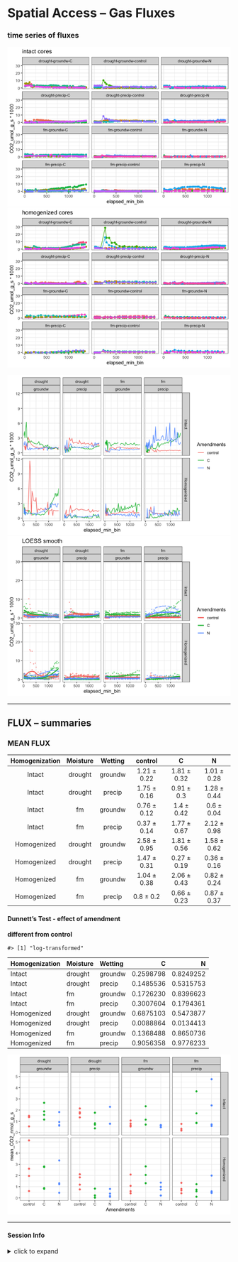 Spatial Access – Gas Fluxes
================

### time series of fluxes

![](markdown/flux/fluxes-1.png)<!-- -->![](markdown/flux/fluxes-2.png)<!-- -->

![](markdown/flux/meanflux_ts-1.png)<!-- -->![](markdown/flux/meanflux_ts-2.png)<!-- -->

-----

## FLUX – summaries

### MEAN FLUX

| Homogenization | Moisture | Wetting |   control   |      C      |      N      |
| :------------: | :------: | :-----: | :---------: | :---------: | :---------: |
|     Intact     | drought  | groundw | 1.21 ± 0.22 | 1.81 ± 0.32 | 1.01 ± 0.28 |
|     Intact     | drought  | precip  | 1.75 ± 0.16 | 0.91 ± 0.3  | 1.28 ± 0.44 |
|     Intact     |    fm    | groundw | 0.76 ± 0.12 | 1.4 ± 0.42  | 0.6 ± 0.04  |
|     Intact     |    fm    | precip  | 0.37 ± 0.14 | 1.77 ± 0.67 | 2.12 ± 0.98 |
|  Homogenized   | drought  | groundw | 2.58 ± 0.95 | 1.81 ± 0.56 | 1.58 ± 0.62 |
|  Homogenized   | drought  | precip  | 1.47 ± 0.31 | 0.27 ± 0.19 | 0.36 ± 0.16 |
|  Homogenized   |    fm    | groundw | 1.04 ± 0.38 | 2.06 ± 0.43 | 0.82 ± 0.24 |
|  Homogenized   |    fm    | precip  |  0.8 ± 0.2  | 0.66 ± 0.23 | 0.87 ± 0.37 |

#### Dunnett’s Test - effect of amendment

**different from control**

    #> [1] "log-transformed"

| Homogenization | Moisture | Wetting |         C |         N |
| :------------- | :------- | :------ | --------: | --------: |
| Intact         | drought  | groundw | 0.2598798 | 0.8249252 |
| Intact         | drought  | precip  | 0.1485536 | 0.5315753 |
| Intact         | fm       | groundw | 0.1726230 | 0.8396623 |
| Intact         | fm       | precip  | 0.3007604 | 0.1794361 |
| Homogenized    | drought  | groundw | 0.6875103 | 0.5473877 |
| Homogenized    | drought  | precip  | 0.0088864 | 0.0134413 |
| Homogenized    | fm       | groundw | 0.1368488 | 0.8650736 |
| Homogenized    | fm       | precip  | 0.9056358 | 0.9776233 |

![](markdown/flux/meanflux-1.png)<!-- -->

-----

#### Session Info

<details>

<summary>click to expand</summary>

Date run: 2020-07-10

    #> R version 4.0.1 (2020-06-06)
    #> Platform: x86_64-apple-darwin17.0 (64-bit)
    #> Running under: macOS Mojave 10.14.6
    #> 
    #> Matrix products: default
    #> BLAS:   /Library/Frameworks/R.framework/Versions/4.0/Resources/lib/libRblas.dylib
    #> LAPACK: /Library/Frameworks/R.framework/Versions/4.0/Resources/lib/libRlapack.dylib
    #> 
    #> locale:
    #> [1] en_US.UTF-8/en_US.UTF-8/en_US.UTF-8/C/en_US.UTF-8/en_US.UTF-8
    #> 
    #> attached base packages:
    #> [1] stats     graphics  grDevices utils     datasets  methods   base     
    #> 
    #> other attached packages:
    #>  [1] ggbiplot_0.55   PNWColors_0.1.0 forcats_0.5.0   stringr_1.4.0  
    #>  [5] dplyr_1.0.0     purrr_0.3.4     readr_1.3.1     tidyr_1.1.0    
    #>  [9] tibble_3.0.1    ggplot2_3.3.2   tidyverse_1.3.0 here_0.1       
    #> 
    #> loaded via a namespace (and not attached):
    #>  [1] Rcpp_1.0.4.6      mvtnorm_1.1-1     lubridate_1.7.9   lattice_0.20-41  
    #>  [5] assertthat_0.2.1  rprojroot_1.3-2   digest_0.6.25     R6_2.4.1         
    #>  [9] cellranger_1.1.0  plyr_1.8.6        backports_1.1.8   reprex_0.3.0     
    #> [13] evaluate_0.14     httr_1.4.1        highr_0.8         pillar_1.4.4     
    #> [17] rlang_0.4.6       readxl_1.3.1      rstudioapi_0.11   blob_1.2.1       
    #> [21] Matrix_1.2-18     rmarkdown_2.3     labeling_0.3      splines_4.0.1    
    #> [25] munsell_0.5.0     broom_0.5.6       compiler_4.0.1    modelr_0.1.8     
    #> [29] xfun_0.15         pkgconfig_2.0.3   mgcv_1.8-31       DescTools_0.99.36
    #> [33] htmltools_0.5.0   tidyselect_1.1.0  expm_0.999-4      fansi_0.4.1      
    #> [37] crayon_1.3.4      dbplyr_1.4.4      withr_2.2.0       MASS_7.3-51.6    
    #> [41] grid_4.0.1        nlme_3.1-148      jsonlite_1.6.1    gtable_0.3.0     
    #> [45] lifecycle_0.2.0   DBI_1.1.0         magrittr_1.5      scales_1.1.1     
    #> [49] cli_2.0.2         stringi_1.4.6     farver_2.0.3      fs_1.4.1         
    #> [53] xml2_1.3.2        ellipsis_0.3.1    generics_0.0.2    vctrs_0.3.1      
    #> [57] boot_1.3-25       tools_4.0.1       glue_1.4.1        hms_0.5.3        
    #> [61] yaml_2.2.1        colorspace_1.4-1  rvest_0.3.5       knitr_1.28       
    #> [65] haven_2.3.1

</details>
